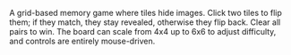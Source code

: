 A grid-based memory game where tiles hide images. Click two tiles to flip them; if they match, they stay revealed, otherwise they flip back. Clear all pairs to win. The board can scale from 4x4 up to 6x6 to adjust difficulty, and controls are entirely mouse-driven.